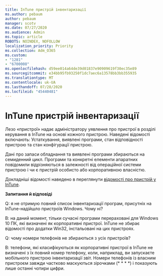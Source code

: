 ```yaml
---
title: InTune пристрій інвентаризації
ms.author: pebaum
author: pebaum
manager: scotv
ms.date: 07/27/2020
ms.audience: Admin
ms.topic: article
ROBOTS: NOINDEX, NOFOLLOW
localization_priority: Priority
ms.collection: Adm_O365
ms.custom:
- "1281"
- "6700008"
ms.openlocfilehash: d59ee014a64de39d01837e90909619f30ec35e89
ms.sourcegitcommit: e34bb95fb93250f1dc7aec6a13578bb3bb355935
ms.translationtype: MT
ms.contentlocale: uk-UA
ms.lasthandoff: 07/28/2020
ms.locfileid: "45440481"
---
```

# <a name="intune-device-inventory"></a>InTune пристрій інвентаризації

Лезо «пристрої» надає адміністратору уявлення про пристрої в розділі керування в InTune на основі кожного пристрою. Наведені відомості включають: Устаткування, виявлені програми, стан відповідності пристрою та стан конфігурації пристрою.

Дані про запаси обладнання та виявлені програми збираються на семиденний цикл. Програми та конкретні елементи апаратних повідомили відрізняються в залежності від операційної системи пристрою і чи є пристрій особисто або корпоративною власністю.

Докладніші відомості наведено в переглянути [відомості про пристрій у InTune](https://docs.microsoft.com/intune/device-inventory).

**Запитання й відповіді**

Q: я не отримую повний список інвентаризації програм, присутніх на InTune-надійшло пристроїв Windows. Чому ні?

В: на даний момент, тільки сучасні програми перераховані для Windows 10 ПК, які визначені як корпоративні пристрої. InTune не збирає відомості про додатки Win32, інстальовані на цих пристроях.

Q: чому номери телефонів не збираються з усіх пристроїв?

В: телефони, які класифікуються як корпоративні пристрої в InTune не визначені з їх повний номер телефону, коли, наприклад, ви запускаєте мобільного пристрою інвентаризації звіт. Номери телефонів із власним пристроєм завжди частково маскуються зірочками (* * * *) і показують лише останні чотири цифри.
